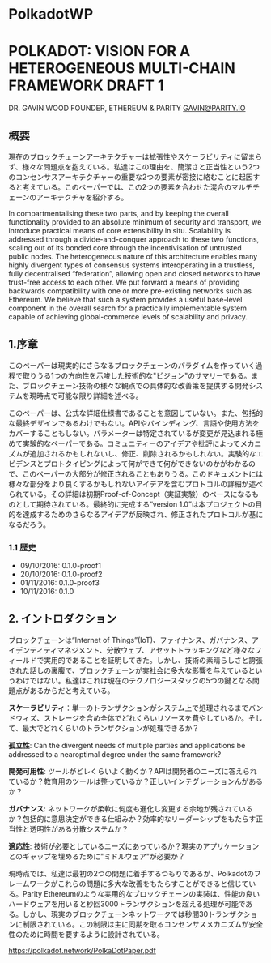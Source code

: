 # PolkadotWP

# POLKADOT: VISION FOR A HETEROGENEOUS MULTI-CHAIN FRAMEWORK DRAFT 1

DR. GAVIN WOOD
FOUNDER, ETHEREUM & PARITY
GAVIN@PARITY.IO

## 概要
現在のブロックチェーンアーキテクチャーは拡張性やスケーラビリティに留まらず、様々な問題点を抱えている。私達はこの理由を、簡潔さと正当性という2つのコンセンサスアーキテクチャーの重要な2つの要素が密接に絡むことに起因すると考えている。このペーパーでは、この2つの要素を合わせた混合のマルチチェーンのアーキテクチャを紹介する。

In compartmentalising these two parts, and by keeping the overall functionality provided to an absolute minimum
of security and transport, we introduce practical means of core extensibility in situ. Scalability is addressed through
a divide-and-conquer approach to these two functions, scaling out of its bonded core through the incentivisation of
untrusted public nodes.
The heterogeneous nature of this architecture enables many highly divergent types of consensus systems interoperating in a trustless, fully decentralised “federation”, allowing open and closed networks to have trust-free access to
each other.
We put forward a means of providing backwards compatibility with one or more pre-existing networks such as
Ethereum. We believe that such a system provides a useful base-level component in the overall search for a practically
implementable system capable of achieving global-commerce levels of scalability and privacy.

## 1.序章
このペーパーは現実的にさらなるブロックチェーンのパラダイムを作っていく過程で取りうる1つの方向性を示唆した技術的な"ビジョン"のサマリーである。また、ブロックチェーン技術の様々な観点での具体的な改善策を提供する開発システムを現時点で可能な限り詳細を述べる。

このペーパーは、公式な詳細仕様書であることを意図していない。また、包括的な最終デザインであるわけでもない。APIやバインディング、言語や使用方法をカバーすることもしない。パラメーターは特定されているが変更が見込まれる極めて実験的なペーパーである。コミュニティーのアイデアや批評によってメカニズムが追加されるかもしれないし、修正、削除されるかもしれない。実験的なエビデンスとプロトタイピングによって何ができて何ができないのかがわかるので、このペーパーの大部分が修正されることもありうる。このドキュメントには様々な部分をより良くするかもしれないアイデアを含むプロトコルの詳細が述べられている。その詳細は初期Proof-of-Concept（実証実験）のベースになるものとして期待されている。最終的に完成する“version 1.0”は本プロジェクトの目的を達成するためのさらなるアイデアが反映され、修正されたプロトコルが基になるだろう。

### 1.1 歴史
- 09/10/2016: 0.1.0-proof1
- 20/10/2016: 0.1.0-proof2
- 01/11/2016: 0.1.0-proof3
- 10/11/2016: 0.1.0

## 2. イントロダクション
ブロックチェーンは“Internet of Things”(IoT)、ファイナンス、ガバナンス、アイデンティティマネジメント、分散ウェブ、アセットトラッキングなど様々なフィールドで実用的であることを証明してきた。しかし、技術の素晴らしさと誇張された話しの裏腹で、ブロックチェーンが実社会に多大な影響を与えているというわけではない。私達はこれは現在のテクノロジースタックの5つの鍵となる問題点があるからだと考えている。

**スケーラビリティ**：単一のトランザクションがシステム上で処理されるまでバンドウィズ、ストレージを含め全体でどれくらいリソースを費やしているか。そして、最大でどれくらいのトランザクションが処理できるか？

**孤立性**: Can the divergent needs of multiple
parties and applications be addressed to a nearoptimal degree under the same framework?

**開発可用性**: ツールがどレくらいよく動くか？APIは開発者のニーズに答えられているか？教育用のツールは整っているか？正しいインテグレーションんがあるか？

**ガバナンス**: ネットワークが柔軟に何度も進化し変更する余地が残されているか？包括的に意思決定ができる仕組みか？効率的なリーダーシップをもたらす正当性と透明性がある分散システムか？

**適応性**: 技術が必要としているニーズにあっているか？現実のアプリケーションとのギャップを埋めるために"ミドルウェア"が必要か？

現時点では、私達は最初の2つの問題に着手するつもりであるが、Polkadotのフレームワークがこれらの問題に多大な改善をもたらすことができると信じている。Parity Ethereumのような実用的なブロックチェーンの実装は、性能の良いハードウェアを用いると秒回3000トランザクションを超える処理が可能である。しかし、現実のブロックチェーンネットワークでは秒間30トランザクションに制限されている。この制限は主に同期を取るコンセンサスメカニズムが安全性のために時間を要するように設計されている。

https://polkadot.network/PolkaDotPaper.pdf